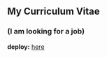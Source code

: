 ## My Curriculum Vitae 

### (I am looking for a job)
**deploy:** [here](https://career404.github.io/CV/)
